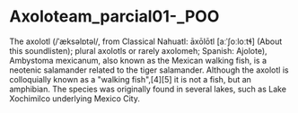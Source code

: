 # Axoloteam_parcial01-_POO
The axolotl (/ˈæksəlɒtəl/, from Classical Nahuatl: āxōlōtl [aːˈʃoːloːtɬ] (About this soundlisten); plural axolotls or rarely axolomeh; Spanish: Ajolote), Ambystoma mexicanum, also known as the Mexican walking fish, is a neotenic salamander related to the tiger salamander. Although the axolotl is colloquially known as a "walking fish",[4][5] it is not a fish, but an amphibian. The species was originally found in several lakes, such as Lake Xochimilco underlying Mexico City.
